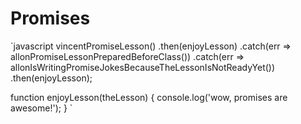 # Promises

`javascript
vincentPromiseLesson()
  .then(enjoyLesson)
  .catch(err => allonPromiseLessonPreparedBeforeClass())
  .catch(err => allonIsWritingPromiseJokesBecauseTheLessonIsNotReadyYet())
  .then(enjoyLesson);

function enjoyLesson(theLesson) {
  console.log('wow, promises are awesome!');
}
`
